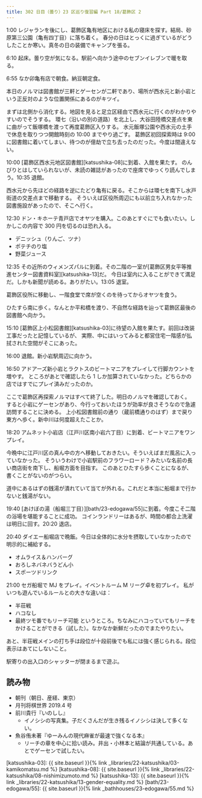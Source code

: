 ```yaml
---
title: 302 日目（曇り）23 区巡り復習編 Part 18/葛飾区 2
---
```


1:00 レジャランを後にし、葛飾区亀有地区における私の寝床を探す。結局、砂原第三公園（亀有四丁目）に落ち着く。
春分の日はとっくに過ぎているがどうしたことか寒い。真冬の日の装備でキャンプを張る。

6:10 起床。曇り空が気になる。駅前へ向かう途中のセブンイレブンで暖を取る。

6:55 なか卯亀有店で朝食。納豆朝定食。

本日のノルマは図書館が三軒とゲーセンが二軒であり、場所が西水元と新小岩という正反対のような位置関係にあるのがキツイ。

まずは北側から消化する。地図を見ると足立区経由で西水元に行くのがわかりやすいのでそうする。
環七（沿いの別の道路）を北上し、大谷田陸橋交差点を東に曲がって飯塚橋を渡って再度葛飾区入りする。
水元飯塚公園や西水元の土手で休息を取りつつ開館時刻の 10:00 までやり過ごす。
葛飾区初回探索時は 9:00 に図書館に着いてしまい、待つのが億劫で立ち去ったのだった。今度は間違えない。

10:00 [葛飾区西水元地区図書館][katsushika-08]に到着、入館を果たす。
のんびりとはしていられないが、未読の雑誌があったので座席でゆっくり読んでしまう。10:35 退館。

西水元から先ほどの経路を逆にたどり亀有に戻る。そこからは環七を南下し水戸街道の交差点まで移動する。
そういえば区役所周辺にも以前立ち入れなかった図書施設があったので、そこへ行く。

12:30 ドン・キホーテ青戸店でオヤツを購入。このあとすぐにでも食いたい。しかしこの内容で 300 円を切るのは恐れ入る。

* デニッシュ（りんご、ツナ）
* ポテチのり塩
* 野菜ジュース

12:35 その近所のウィメンズパルに到着。その二階の一室が[葛飾区男女平等推進センター図書資料室][katsushika-13]だ。
今日は室内に入ることができて満足だ。しかも新聞が読める。ありがたい。13:05 退室。

葛飾区役所に移動し、一階食堂で席が空くのを待ってからオヤツを食う。

ひたすら南に歩く。なんとか平和橋を渡り、不自然な経路を辿って葛飾区最後の図書館へ向かう。

15:10 [葛飾区上小松図書館][katsushika-03]に待望の入館を果たす。前回は改装工事だったと記憶しているが、
実際、中にはいってみると都営住宅一階感が払拭された空間がそこにあった。

16:00 退館。新小岩駅周辺に向かう。

16:50 アドアーズ新小岩とラクトスのビートマニアをプレイして行脚カウントを増やす。
ところがあとで確認したら 1 しか加算されていなかった。どちらかの店ではすでにプレイ済みだったのか。

ここで葛飾区再探索ノルマはすべて終了した。明日のノルマを確認しておく。
すると小岩にゲーセンがあり、今行っておいたほうが効率が良さそうなので急遽訪問することに決める。
上小松図書館前の通り（蔵前橋通りのはず）まで戻り東方へ歩く。新中川は何度超えたことか。

18:20 アムネット小岩店（江戸川区南小岩六丁目）に到着、ビートマニアをワンプレイ。

今晩中に江戸川区の真ん中の方へ移動しておきたい。そういえばまだ風呂に入っていなかった。
そういうわけで小岩駅前のフラワーロード？みたいな名前の長い商店街を南下し、船堀方面を目指す。
このあとひたすら歩くことになるが、書くことがないのがつらい。

道中にあるはずの銭湯が潰れていて当てが外れる。これだと本当に船堀まで行かないと銭湯がない。

19:40 [あけぼの湯（船堀三丁目）][bath/23-edogawa/55]に到着。今度こそ二階の浴場を堪能することに成功。
コインランドリーはあるが、時間の都合上洗濯は明日に回す。20:20 退店。

20:40 ダイエー船堀店で晩飯。今日は全体的に水分を摂取していなかったので明示的に補給する。

* オムライス＆ハンバーグ
* おろしネバネバうどん小
* スポーツドリンク

21:00 セガ船堀で MJ をプレイ。イベントルーム M リーグ卓を初プレイ。
私がいつも遊んでいるルールとの大きな違いは：

* 半荘戦
* ハコなし
* 最終ツモ番でもリーチ可能
というところ。ちなみにハコっていてもリーチをかけることができる（試した）。なかなか新鮮だったのでまたやりたい。

あと、半荘戦メインの打ち手は段位が十段前後でも私には強く感じられる。段位表示はあてにしないこと。

駅寄りの出入口のシャッターが閉まるまで遊ぶ。

## 読み物

* 朝刊（朝日、産経、東京）
* 月刊将棋世界 2019.4 号
* 前川貴行『いのしし』
  * イノシシの写真集。子だくさんだが生き残るイノシシは決して多くない。
* 魚谷侑未著『ゆーみんの現代麻雀が最速で強くなる本』
  * リーチの章を中心に拾い読み。井出・小林本と結論が共通している。あとでゲーセンで試したい。

[katsushika-03]: {{ site.baseurl }}{% link _libraries/22-katsushika/03-kamikomatsu.md %}
[katsushika-08]: {{ site.baseurl }}{% link _libraries/22-katsushika/08-nishimizumoto.md %}
[katsushika-13]: {{ site.baseurl }}{% link _libraries/22-katsushika/13-gender-equality.md %}
[bath/23-edogawa/55]: {{ site.baseurl }}{% link _bathhouses/23-edogawa/55.md %}
